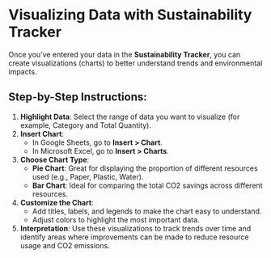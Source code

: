 # Visualizing Data with Sustainability Tracker

Once you’ve entered your data in the **Sustainability Tracker**, you can create visualizations (charts) to better understand trends and environmental impacts.

## Step-by-Step Instructions:
1. **Highlight Data**: Select the range of data you want to visualize (for example, Category and Total Quantity).
2. **Insert Chart**:
   - In Google Sheets, go to **Insert > Chart**.
   - In Microsoft Excel, go to **Insert > Charts**.
3. **Choose Chart Type**:
   - **Pie Chart**: Great for displaying the proportion of different resources used (e.g., Paper, Plastic, Water).
   - **Bar Chart**: Ideal for comparing the total CO2 savings across different resources.
4. **Customize the Chart**:
   - Add titles, labels, and legends to make the chart easy to understand.
   - Adjust colors to highlight the most important data.
5. **Interpretation**: Use these visualizations to track trends over time and identify areas where improvements can be made to reduce resource usage and CO2 emissions.
